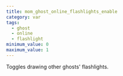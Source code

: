 ```yaml
---
title: mom_ghost_online_flashlights_enable
category: var
tags:
  - ghost
  - online
  - flashlight
minimum_value: 0
maximum_value: 1
---
```


Toggles drawing other ghosts' flashlights.